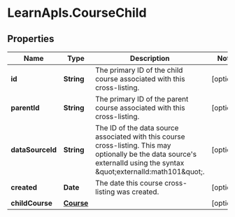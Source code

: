 # LearnApIs.CourseChild

## Properties
Name | Type | Description | Notes
------------ | ------------- | ------------- | -------------
**id** | **String** | The primary ID of the child course associated with this cross-listing. | [optional] 
**parentId** | **String** | The primary ID of the parent course associated with this cross-listing. | [optional] 
**dataSourceId** | **String** | The ID of the data source associated with this course cross-listing.  This may optionally be the data source&#x27;s externalId using the syntax \&quot;externalId:math101\&quot;. | [optional] 
**created** | **Date** | The date this course cross-listing was created. | [optional] 
**childCourse** | [**Course**](Course.md) |  | [optional] 
